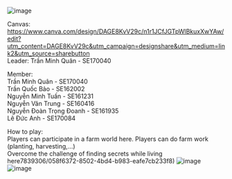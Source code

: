 ![image](https://github.com/micharel09/FarmerReincarnation/assets/97839306/6bb1dbe5-c406-43d1-9344-3fbf4aa234bf)

Canvas: https://www.canva.com/design/DAGE8KvV29c/n1r1JCfJGTpWlBkuxXwYAw/edit?utm_content=DAGE8KvV29c&utm_campaign=designshare&utm_medium=link2&utm_source=sharebutton  
Leader: Trần Minh Quân - SE170040 

Member:  
Trần Minh Quân - SE170040  
Trần Quốc Bảo - SE162002  
Nguyễn Minh Tuấn - SE161231  
Nguyễn Văn Trung - SE160416  
Nguyễn Đoàn Trọng Đoanh - SE161935  
Lê Đức Anh - SE170084  

How to play:  
Players can participate in a farm world here. Players can do farm work (planting, harvesting,...)  
Overcome the challenge of finding secrets while living here7839306/058f6372-8502-4bd4-b983-eafe7cb233f8)
![image](https://github.com/micharel09/FarmerReincarnation/assets/97839306/54e2d86c-1847-4689-afc2-facae51005a0)
![image](https://github.com/micharel09/FarmerReincarnation/assets/97839306/29adc13e-7cba-4c15-ba10-92dd24c50bc0)
